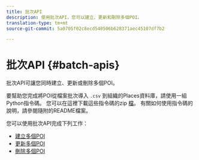 ```yaml
---
title: 批次API
description: 使用批次API，您可以建立、更新和刪除多個POI。
translation-type: tm+mt
source-git-commit: 5a0705f02c8ecd540506b628371aec45107df7b2

---
```



# 批次API {#batch-apis}

批次API可讓您同時建立、更新或刪除多個POI。

要幫助您完成將POI從檔案批次導入 `.csv` 到組織的Places資料庫，請使用一組Python指令碼。 您可以在這裡下載這些指令碼的zip [檔](https://github.com/adobe/places-scripts)。 有關如何使用指令碼的說明，請參閱隨附的README檔案。

您可以使用批次API完成下列工作：

* [建立多個POI](/help/web-service-api/api-usage/manage-pois/batch-apis/create-multiple-pois.md)
* [更新多個POI](/help/web-service-api/api-usage/manage-pois/batch-apis/update-multiple-pois.md)
* [刪除多個POI](/help/web-service-api/api-usage/manage-pois/batch-apis/delete-multiple-pois.md)
